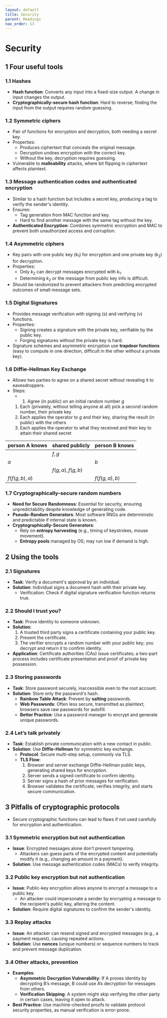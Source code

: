 ```yaml
---
layout: default
title: Security
parent: Readings
nav_order: 13
---
```

# Security
## 1 Four useful tools

### 1.1 Hashes
- **Hash function**: Converts any input into a fixed-size output. A change in input changes the output.
- **Cryptographically-secure hash function**: Hard to reverse; finding the input from the output requires random guessing.
### 1.2 Symmetric ciphers
- Pair of functions for encryption and decryption, both needing a secret key.
- Properties:
	- Produces ciphertext that conceals the original message.
	- Decryption undoes encryption with the correct key.
	- Without the key, decryption requires guessing.
- Vulnerable to **malleability** attacks, where bit flipping in ciphertext affects plaintext.
### 1.3 Message authentication codes and authenticated encryption
- Similar to a hash function but includes a secret key, producing a tag to verify the sender's identity.
- Ensures:
	- Tag generation from MAC function and key.
	- Hard to find another message with the same tag without the key.
- **Authenticated Encryption**: Combines symmetric encryption and MAC to prevent both unauthorized access and corruption.
### 1.4 Asymmetric ciphers
- Key pairs with one public key ($k_1$) for encryption and one private key ($k_2$) for decryption.
- Properties:
	- Only $k_2$ can decrypt messages encrypted with $k_1$.
	- Determining $k_2$ or the message from public key info is difficult.
- Should be randomized to prevent attackers from predicting encrypted outcomes of small message sets.
### 1.5 Digital Signatures
- Provides message verification with signing (s) and verifying (v) functions.
- Properties:
	- Signing creates a signature with the private key, verifiable by the public key.
	- Forging signatures without the private key is hard.
- Signature schemes and asymmetric encryption use **trapdoor functions** (easy to compute in one direction, difficult in the other without a private key).
### 1.6 Diffie-Hellman Key Exchange
- Allows two parties to agree on a shared secret without revealing it to eavesdroppers.
- Steps:
    - 1. Agree (in public) on an initial random number $g$
	1. Each (privately, without telling anyone at all) pick a second random number, their private key
	2. Each applies the operator to $g$ and their key, sharing the result (in public) with the others
	3. Each applies the operator to what they received and their key to attain their shared secret

| person A knows | shared publicly | person B knows |
| -------------- | --------------- | -------------- |
|                | $f,g$           |                |
| $a$            |                 | $b$            |
|                | $f(g,a),f(g,b)$ |                |
| $f(f(g,b),a)$  |                 | $f(f(g,a),b)$  |
### 1.7 Cryptographically-secure random numbers
- **Need for Secure Randomness**: Essential for security, ensuring unpredictability despite knowledge of generating code.
- **Pseudo-Random Generators**: Most software RNGs are deterministic and predictable if internal state is known.
- **Cryptographically-Secure Generators**:
	- Rely on **entropy harvesting** (e.g., timing of keystrokes, mouse movement).
	- **Entropy pools** managed by OS; may run low if demand is high.
## 2 Using the tools

### 2.1 Signatures
- **Task**: Verify a document's approval by an individual.
- **Solution**: Individual signs a document hash with their private key.
    - Verification: Check if digital signature verification function returns true.
### 2.2 Should I trust you?
- **Task**: Prove identity to someone unknown.
- **Solution**:
    1. A trusted third party signs a certificate containing your public key.
    2. Present the certificate.
    3. The verifier encrypts a random number with your public key; you decrypt and return it to confirm identity.
- **Application**: Certificate authorities (CAs) issue certificates; a two-part process includes certificate presentation and proof of private key possession.
### 2.3 Storing passwords
- **Task**: Store password securely, inaccessible even to the root account.
- **Solution**: Store only the password's hash.
    - **Rainbow Table Attack**: Prevent by **salting** passwords.
    - **Web Passwords**: Often less secure, transmitted as plaintext; browsers save raw passwords for autofill.
    - **Better Practice**: Use a password manager to encrypt and generate unique passwords.
### 2.4 Let’s talk privately
- **Task**: Establish private communication with a new contact in public.
- **Solution**: Use **Diffie-Hellman** for symmetric key exchange.
    - **Protocol**: Secure multi-step setup, commonly via TLS.
    - **TLS Flow**:
        1. Browser and server exchange Diffie-Hellman public keys, generating shared keys for encryption.
        2. Server sends a signed certificate to confirm identity.
        3. Server signs a hash of prior messages for verification.
        4. Browser validates the certificate, verifies integrity, and starts secure communication.
## 3 Pitfalls of cryptographic protocols
- Secure cryptographic functions can lead to flaws if not used carefully for encryption and authentication.
### 3.1 Symmetric encryption but not authentication
- **Issue**: Encrypted messages alone don’t prevent tampering.
    - Attackers can guess parts of the encrypted content and potentially modify it (e.g., changing an amount in a payment).
- **Solution**: Use message authentication codes (MACs) to verify integrity.
### 3.2 Public key encryption but not authentication
- **Issue**: Public-key encryption allows anyone to encrypt a message to a public key.
    - An attacker could impersonate a sender by encrypting a message to the recipient's public key, altering the content.
- **Solution**: Require digital signatures to confirm the sender's identity.
### 3.3 Replay attacks
- **Issue**: An attacker can resend signed and encrypted messages (e.g., a payment request), causing repeated actions.
- **Solution**: Use **nonces** (unique numbers) or sequence numbers to track and prevent message duplication.
### 3.4 Other attacks, prevention
- **Examples**:
    - **Asymmetric Decryption Vulnerability**: If A proves identity by decrypting B’s message, B could use A’s decryption for messages from others.
    - **Verification Skipping**: A system might skip verifying the other party in certain cases, leaving it open to attack.
- **Best Practice**: Use machine-checked proofs to validate protocol security properties, as manual verification is error-prone.
